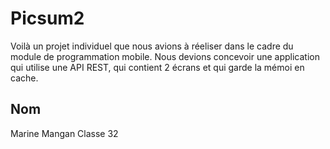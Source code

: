 # Picsum2
Voilà un projet individuel que nous avions à réeliser dans le cadre du module de programmation mobile. Nous devions concevoir une application qui utilise une API REST, qui contient 2 écrans et qui garde la mémoi en cache.
## Nom 
Marine Mangan Classe 32
